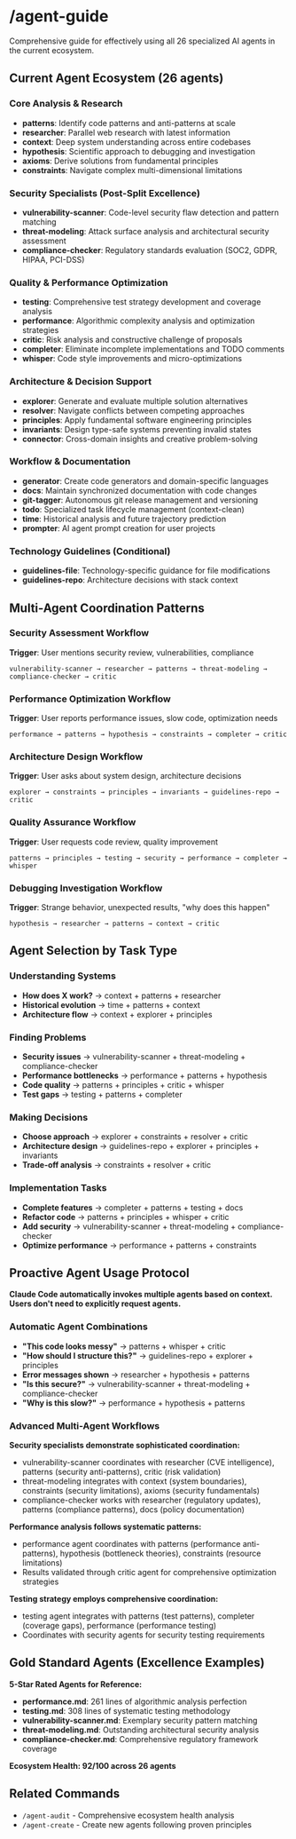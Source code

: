 # /agent-guide

Comprehensive guide for effectively using all 26 specialized AI agents in the current ecosystem.

## Current Agent Ecosystem (26 agents)

### Core Analysis & Research
- **patterns**: Identify code patterns and anti-patterns at scale
- **researcher**: Parallel web research with latest information
- **context**: Deep system understanding across entire codebases
- **hypothesis**: Scientific approach to debugging and investigation
- **axioms**: Derive solutions from fundamental principles
- **constraints**: Navigate complex multi-dimensional limitations

### Security Specialists (Post-Split Excellence)
- **vulnerability-scanner**: Code-level security flaw detection and pattern matching
- **threat-modeling**: Attack surface analysis and architectural security assessment
- **compliance-checker**: Regulatory standards evaluation (SOC2, GDPR, HIPAA, PCI-DSS)

### Quality & Performance Optimization
- **testing**: Comprehensive test strategy development and coverage analysis
- **performance**: Algorithmic complexity analysis and optimization strategies
- **critic**: Risk analysis and constructive challenge of proposals
- **completer**: Eliminate incomplete implementations and TODO comments
- **whisper**: Code style improvements and micro-optimizations

### Architecture & Decision Support
- **explorer**: Generate and evaluate multiple solution alternatives
- **resolver**: Navigate conflicts between competing approaches
- **principles**: Apply fundamental software engineering principles
- **invariants**: Design type-safe systems preventing invalid states
- **connector**: Cross-domain insights and creative problem-solving

### Workflow & Documentation
- **generator**: Create code generators and domain-specific languages
- **docs**: Maintain synchronized documentation with code changes
- **git-tagger**: Autonomous git release management and versioning
- **todo**: Specialized task lifecycle management (context-clean)
- **time**: Historical analysis and future trajectory prediction
- **prompter**: AI agent prompt creation for user projects

### Technology Guidelines (Conditional)
- **guidelines-file**: Technology-specific guidance for file modifications
- **guidelines-repo**: Architecture decisions with stack context

## Multi-Agent Coordination Patterns

### Security Assessment Workflow
**Trigger**: User mentions security review, vulnerabilities, compliance
```
vulnerability-scanner → researcher → patterns → threat-modeling → compliance-checker → critic
```

### Performance Optimization Workflow  
**Trigger**: User reports performance issues, slow code, optimization needs
```
performance → patterns → hypothesis → constraints → completer → critic
```

### Architecture Design Workflow
**Trigger**: User asks about system design, architecture decisions
```
explorer → constraints → principles → invariants → guidelines-repo → critic
```

### Quality Assurance Workflow
**Trigger**: User requests code review, quality improvement
```
patterns → principles → testing → security → performance → completer → whisper
```

### Debugging Investigation Workflow
**Trigger**: Strange behavior, unexpected results, "why does this happen"
```
hypothesis → researcher → patterns → context → critic
```

## Agent Selection by Task Type

### Understanding Systems
- **How does X work?** → context + patterns + researcher
- **Historical evolution** → time + patterns + context  
- **Architecture flow** → context + explorer + principles

### Finding Problems
- **Security issues** → vulnerability-scanner + threat-modeling + compliance-checker
- **Performance bottlenecks** → performance + patterns + hypothesis
- **Code quality** → patterns + principles + critic + whisper
- **Test gaps** → testing + patterns + completer

### Making Decisions  
- **Choose approach** → explorer + constraints + resolver + critic
- **Architecture design** → guidelines-repo + explorer + principles + invariants
- **Trade-off analysis** → constraints + resolver + critic

### Implementation Tasks
- **Complete features** → completer + patterns + testing + docs
- **Refactor code** → patterns + principles + whisper + critic
- **Add security** → vulnerability-scanner + threat-modeling + compliance-checker
- **Optimize performance** → performance + patterns + constraints

## Proactive Agent Usage Protocol

**Claude Code automatically invokes multiple agents based on context. Users don't need to explicitly request agents.**

### Automatic Agent Combinations
- **"This code looks messy"** → patterns + whisper + critic
- **"How should I structure this?"** → guidelines-repo + explorer + principles  
- **Error messages shown** → researcher + hypothesis + patterns
- **"Is this secure?"** → vulnerability-scanner + threat-modeling + compliance-checker
- **"Why is this slow?"** → performance + hypothesis + patterns

### Advanced Multi-Agent Workflows

**Security specialists demonstrate sophisticated coordination:**
- vulnerability-scanner coordinates with researcher (CVE intelligence), patterns (security anti-patterns), critic (risk validation)
- threat-modeling integrates with context (system boundaries), constraints (security limitations), axioms (security fundamentals)
- compliance-checker works with researcher (regulatory updates), patterns (compliance patterns), docs (policy documentation)

**Performance analysis follows systematic patterns:**
- performance agent coordinates with patterns (performance anti-patterns), hypothesis (bottleneck theories), constraints (resource limitations)
- Results validated through critic agent for comprehensive optimization strategies

**Testing strategy employs comprehensive coordination:**
- testing agent integrates with patterns (test patterns), completer (coverage gaps), performance (performance testing)
- Coordinates with security agents for security testing requirements

## Gold Standard Agents (Excellence Examples)

**5-Star Rated Agents for Reference:**
- **performance.md**: 261 lines of algorithmic analysis perfection
- **testing.md**: 308 lines of systematic testing methodology
- **vulnerability-scanner.md**: Exemplary security pattern matching
- **threat-modeling.md**: Outstanding architectural security analysis
- **compliance-checker.md**: Comprehensive regulatory framework coverage

**Ecosystem Health: 92/100 across 26 agents**

## Related Commands
- `/agent-audit` - Comprehensive ecosystem health analysis
- `/agent-create` - Create new agents following proven principles